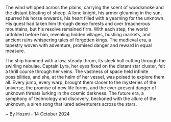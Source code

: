 
The wind whipped across the plains, carrying the scent of woodsmoke and the distant bleating of sheep.  A lone knight, his armor gleaming in the sun, spurred his horse onwards, his heart filled with a yearning for the unknown. His quest had taken him through dense forests and over treacherous mountains, but his resolve remained firm. With each step, the world unfolded before him, revealing hidden villages, bustling markets, and ancient ruins whispering tales of forgotten kings. The medieval era, a tapestry woven with adventure, promised danger and reward in equal measure.

The ship hummed with a low, steady thrum, its sleek hull cutting through the swirling nebulae. Captain Lyra, her eyes fixed on the distant star cluster, felt a thrill course through her veins. The vastness of space held infinite possibilities, and she, at the helm of her vessel, was poised to explore them all. Every jump, every warp, brought them closer to the mysteries of the universe, the promise of new life forms, and the ever-present danger of unknown threats lurking in the cosmic darkness. The future era, a symphony of technology and discovery, beckoned with the allure of the unknown, a siren song that lured adventurers across the stars. 

~ By Hozmi - 14 October 2024
